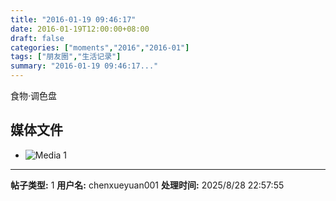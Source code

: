 ```yaml
---
title: "2016-01-19 09:46:17"
date: 2016-01-19T12:00:00+08:00
draft: false
categories: ["moments","2016","2016-01"]
tags: ["朋友圈","生活记录"]
summary: "2016-01-19 09:46:17..."
---
```


食物·调色盘

## 媒体文件

- ![Media 1](/Moments/photos/2016-01-19/201601190946170.jpg)

---

**帖子类型:** 1
**用户名:** chenxueyuan001
**处理时间:** 2025/8/28 22:57:55